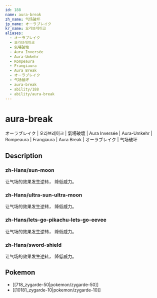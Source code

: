 ```yaml
---
id: 188
name: aura-break
zh_name: 气场破坏
jp_name: オーラブレイク
kr_name: 오라브레이크
aliases:
  - オーラブレイク
  - 오라브레이크
  - 氣場破壞
  - Aura Inversée
  - Aura-Umkehr
  - Rompeaura
  - Frangiaura
  - Aura Break
  - オーラブレイク
  - 气场破坏
  - aura-break
  - ability/188
  - ability/aura-break
---
```

# aura-break

オーラブレイク | 오라브레이크 | 氣場破壞 | Aura Inversée | Aura-Umkehr | Rompeaura | Frangiaura | Aura Break | オーラブレイク | 气场破坏

## Description

### zh-Hans/sun-moon

让气场的效果发生逆转，
降低威力。

### zh-Hans/ultra-sun-ultra-moon

让气场的效果发生逆转，
降低威力。

### zh-Hans/lets-go-pikachu-lets-go-eevee

让气场的效果发生逆转，
降低威力。

### zh-Hans/sword-shield

让气场的效果发生逆转，
降低威力。

## Pokemon

- [[718_zygarde-50|pokemon/zygarde-50]]
- [[10181_zygarde-10|pokemon/zygarde-10]]

